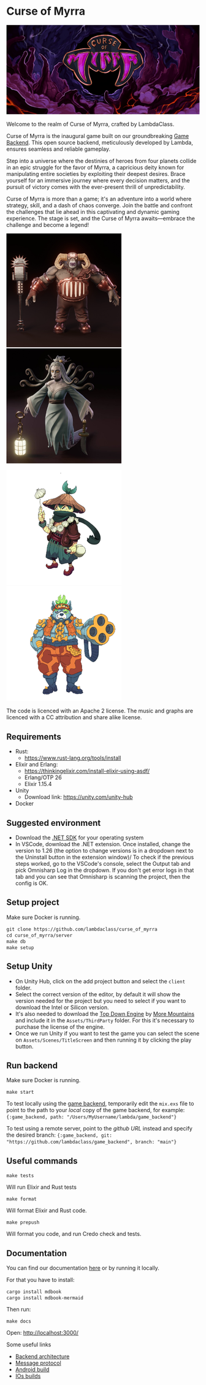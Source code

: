 # Curse of Myrra

<img src="docs/src/images/Curse_of_Myrra_logo.png" alt="Curse of Myrra logo">

Welcome to the realm of Curse of Myrra, crafted by LambdaClass.

Curse of Myrra is the inaugural game built on our groundbreaking [Game Backend](https://github.com/lambdaclass/game_backend). This open source backend, meticulously developed by Lambda, ensures seamless and reliable gameplay.

Step into a universe where the destinies of heroes from four planets collide in an epic struggle for the favor of Myrra, a capricious deity known for manipulating entire societies by exploiting their deepest desires. Brace yourself for an immersive journey where every decision matters, and the pursuit of victory comes with the ever-present thrill of unpredictability.

Curse of Myrra is more than a game; it's an adventure into a world where strategy, skill, and a dash of chaos converge. Join the battle and confront the challenges that lie ahead in this captivating and dynamic gaming experience. The stage is set, and the Curse of Myrra awaits—embrace the challenge and become a legend!

<div>
  <p float="center">
    <img src="docs/src/images/Curse_of_Myrra_3D_Assets_Muflus.png" alt="Muflus 3D model" width=300px>  
    <img src="docs/src/images/Curse_of_Myrra_3D_Assets_Uma.jpeg" alt="Uma 3D model" width=300px> 
  </p>
  <p float="center">
    <img src="docs/src/images/Curse_of_Myrra_concept_art_Shinko.png" alt="Shinko hero concept art" width=300px>
    <img src="docs/src/images/Curse_of_Myrra_concept_art_Otobi_dog.png" alt="Concept art for a gang member dog in the planet of Otobi" width=300px>
  </p>
<div>

The code is licenced with an Apache 2 license. The music and graphs are licenced with a CC attribution and share alike license.

## Requirements

- Rust:
  - https://www.rust-lang.org/tools/install
- Elixir and Erlang:
  - https://thinkingelixir.com/install-elixir-using-asdf/
  - Erlang/OTP 26
  - Elixir 1.15.4
- Unity
  - Download link: https://unity.com/unity-hub
- Docker

## Suggested environment

- Download the [.NET SDK](https://dotnet.microsoft.com/es-es/download/dotnet/thank-you/sdk-7.0.403-macos-arm64-installer) for your operating system
- In VSCode, download the .NET extension. Once installed, change the version to 1.26 (the option to change versions is in a dropdown next to the Uninstall button in the extension window)/
  To check if the previous steps worked, go to the VSCode's console, select the Output tab and pick Omnisharp Log in the dropdown. If you don't get error logs in that tab and you can see that Omnisharp is scanning the project, then the config is OK.

## Setup project

Make sure Docker is running.

```
git clone https://github.com/lambdaclass/curse_of_myrra
cd curse_of_myrra/server
make db
make setup
```

## Setup Unity

- On Unity Hub, click on the add project button and select the `client` folder.
- Select the correct version of the editor, by default it will show the version needed for the project but you need to select if you want to download the Intel or Silicon version.
- It's also needed to download the [Top Down Engine](https://assetstore.unity.com/packages/templates/systems/topdown-engine-89636) by [More Mountains](https://moremountains.com) and include it in the `Assets/ThirdParty` folder. For this it's necessary to purchase the license of the engine.
- Once we run Unity if you want to test the game you can select the scene on `Assets/Scenes/TitleScreen` and then running it by clicking the play button.

## Run backend

Make sure Docker is running.

```
make start
```

To test locally using the [game backend](https://github.com/lambdaclass/game_backend), temporarily edit the `mix.exs` file to point to the path to your _local_ copy of the game backend, for example:
`{:game_backend, path: "/Users/MyUsername/lambda/game_backend"}`

To test using a remote server, point to the _github URL_ instead and specify the desired branch:
`{:game_backend, git: "https://github.com/lambdaclass/game_backend", branch: "main"}`

## Useful commands

```
make tests
```

Will run Elixir and Rust tests

```
make format
```

Will format Elixir and Rust code.

```
make prepush
```

Will format you code, and run Credo check and tests.

## Documentation

You can find our documentation [here](https://docs.curseofmyrra.com/) or by running it locally.

For that you have to install:

```
cargo install mdbook
cargo install mdbook-mermaid
```

Then run:

```
make docs
```

Open:
[http://localhost:3000/](http://localhost:3000/ios_builds.html)

Some useful links

- [Backend architecture](https://docs.curseofmyrra.com/backend_architecture.html)
- [Message protocol](https://docs.curseofmyrra.com/message_protocol.html)
- [Android build](https://docs.curseofmyrra.com/android_builds.html)
- [IOs builds](https://docs.curseofmyrra.com/ios_builds.html)
